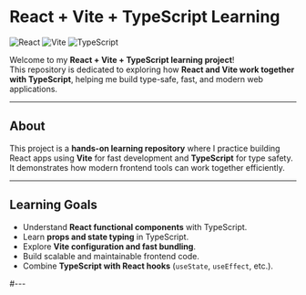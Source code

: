 # React + Vite + TypeScript Learning

![React](https://img.shields.io/badge/React-61DAFB?style=for-the-badge&logo=react&logoColor=white)
![Vite](https://img.shields.io/badge/Vite-646CFF?style=for-the-badge&logo=vite&logoColor=white)
![TypeScript](https://img.shields.io/badge/TypeScript-007ACC?style=for-the-badge&logo=typescript&logoColor=white)

Welcome to my **React + Vite + TypeScript learning project**!  
This repository is dedicated to exploring how **React and Vite work together with TypeScript**, helping me build type-safe, fast, and modern web applications.

---
## About
This project is a **hands-on learning repository** where I practice building React apps using **Vite** for fast development and **TypeScript** for type safety.  
It demonstrates how modern frontend tools can work together efficiently.

---

## Learning Goals
- Understand **React functional components** with TypeScript.  
- Learn **props and state typing** in TypeScript.  
- Explore **Vite configuration and fast bundling**.  
- Build scalable and maintainable frontend code.  
- Combine **TypeScript with React hooks** (`useState`, `useEffect`, etc.).  

#---
